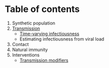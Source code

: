 # Table of contents

1. Synthetic population
2. [Transmission](transmission.md)
    - [Time-varying infectiousness](time-varying-infectiousness.md)
    - Estimating infectiousness from viral load
3. Contact
4. Natural immunity
5. Interventions
    - [Transmission modifiers](infection.md)
